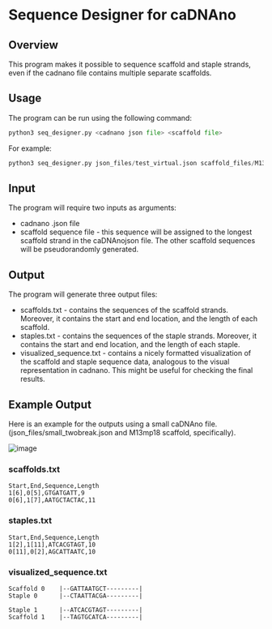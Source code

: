 # Sequence Designer for caDNAno

## Overview
This program makes it possible to sequence scaffold and staple strands, even if the cadnano file contains multiple separate scaffolds.

## Usage
The program can be run using the following command:

```python
python3 seq_designer.py <cadnano json file> <scaffold file>
```
For example:
```python
python3 seq_designer.py json_files/test_virtual.json scaffold_files/M13mp18 
```
## Input
The program will require two inputs as arguments:
- cadnano .json file 
- scaffold sequence file - this sequence will be assigned to the longest scaffold strand in the caDNAnojson file. The other scaffold sequences will be pseudorandomly generated.

## Output
The program will generate three output files:
- scaffolds.txt - contains the sequences of the scaffold strands. Moreover, it contains the start and end location, and the length of each scaffold.
- staples.txt - contains the sequences of the staple strands. Moreover, it contains the start and end location, and the length of each staple.
- visualized_sequence.txt - contains a nicely formatted visualization of the scaffold and staple sequence data, analogous to the visual representation in cadnano. This might be useful for checking the final results.

## Example Output
Here is an example for the outputs using a small caDNAno file. (json_files/small_twobreak.json and M13mp18 scaffold, specifically). 

![image](https://user-images.githubusercontent.com/28595211/152023399-08882dd2-fa9e-4b99-ab19-b349729acefc.png)


### scaffolds.txt
```
Start,End,Sequence,Length
1[6],0[5],GTGATGATT,9
0[6],1[7],AATGCTACTAC,11
```
### staples.txt
```
Start,End,Sequence,Length
1[2],1[11],ATCACGTAGT,10
0[11],0[2],AGCATTAATC,10
```
### visualized_sequence.txt
```
Scaffold 0    |--GATTAATGCT---------|
Staple 0      |--CTAATTACGA---------|

Staple 1      |--ATCACGTAGT---------|
Scaffold 1    |--TAGTGCATCA---------|
```
